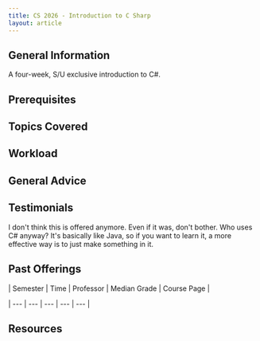 ```yaml
---
title: CS 2026 - Introduction to C Sharp
layout: article
---
```




## General Information

A four-week, S/U exclusive introduction to C#.



## Prerequisites



## Topics Covered



## Workload



## General Advice



## Testimonials

I don't think this is offered anymore. Even if it was, don't bother. Who uses C# anyway? It's basically like Java, so if you want to learn it, a more effective way is to just make something in it.



## Past Offerings

| Semester | Time | Professor | Median Grade | Course Page |

| --- | --- | --- | --- | --- |



## Resources
